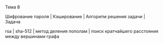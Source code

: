 Тема 8

Шифрование пароля  |  Кэширование  |  Алгоритм решения задачи  |  Задача

rsa  |  sha-512  |  метод деления пополам  |  поиск кратчайшего расстояния между вершинами графа
